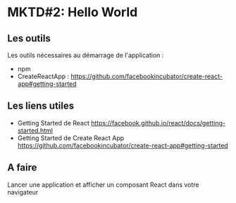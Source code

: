 # MKTD#2: Hello World

## Les outils

Les outils nécessaires au démarrage de l'application :

* npm
* CreateReactApp : https://github.com/facebookincubator/create-react-app#getting-started

## Les liens utiles

* Getting Started de React https://facebook.github.io/react/docs/getting-started.html
* Getting Started de Create React App https://github.com/facebookincubator/create-react-app#getting-started

## A faire

Lancer une application et afficher un composant React dans votre navigateur
